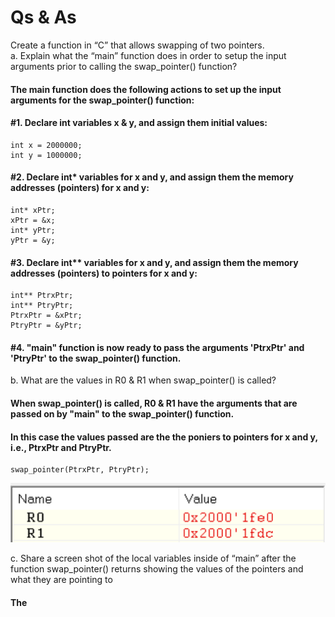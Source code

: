 # Qs & As  

Create a function in “C” that allows swapping of two pointers.  
a. Explain what the “main” function does in order to setup the input arguments prior to 
calling the swap_pointer() function?
#### The main function does the following actions to set up the input arguments for the swap_pointer() function:  
#### #1. Declare int variables x & y, and assign them initial values:
    int x = 2000000;
    int y = 1000000;  
#### #2. Declare int* variables for x and y, and assign them the memory addresses (pointers) for x and y:  
    int* xPtr;
    xPtr = &x;
    int* yPtr;
    yPtr = &y;  
#### #3. Declare int** variables for x and y, and assign them the memory addresses (pointers) to pointers for x and y:  
    int** PtrxPtr;
    int** PtryPtr;
    PtrxPtr = &xPtr;
    PtryPtr = &yPtr;  
#### #4. "main" function is now ready to pass the arguments 'PtrxPtr' and 'PtryPtr' to the swap_pointer() function.  

b. What are the values in R0 & R1 when swap_pointer() is called?  
#### When swap_pointer() is called, R0 & R1 have the arguments that are passed on by "main" to the swap_pointer() function.  
#### In this case the values passed are the the poniers to pointers for x and y, i.e., PtrxPtr and PtryPtr.  
    swap_pointer(PtrxPtr, PtryPtr);
   ![ro-r1](https://github.com/isjosan/embsys310/blob/master/assignment05/swap-pointers-C/images/r0-r1.PNG)  
   
c. Share a screen shot of the local variables inside of “main” after the function 
swap_pointer() returns showing the values of the pointers and what they are pointing to  
#### The
